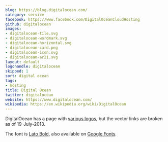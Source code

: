 ```yaml
---
blog: https://blog.digitalocean.com/
category: service
facebook: https://www.facebook.com/DigitalOceanCloudHosting
github: digitalocean
images:
- digitalocean-tile.svg
- digitalocean-wordmark.svg
- digitalocean-horizontal.svg
- digitalocean-card.png
- digitalocean-icon.svg
- digitalocean-ar21.svg
layout: default
logohandle: digitalocean
skipped: 1
sort: digital ocean
tags:
- hosting
title: Digital Ocean
twitter: digitalocean
website: https://www.digitalocean.com/
wikipedia: https://en.wikipedia.org/wiki/DigitalOcean
---
```


DigitalOcean has a page with [various logos](https://www.digitalocean.com/badges-and-logos), but the vector links are broken as of 19-July-2013.

The font is [Lato Bold](http://www.latofonts.com/), also available on [Google Fonts](http://www.google.com/fonts/specimen/Lato).
